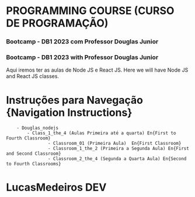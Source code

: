 # PROGRAMMING COURSE (CURSO DE PROGRAMAÇÃO)
<h3>Bootcamp - DB1 2023 com Professor Douglas Junior</h3> 
<h3>Bootcamp - DB1 2023 with Professor Douglas Junior </h3>

Aqui iremos ter as aulas de Node JS e React JS. 
Here we will have Node JS and React JS classes.

# Instruções para Navegação {Navigation Instructions}
        - Douglas_nodejs
            - Class_1_the_4 (Aulas Primeira até a quarta) En{First to Fourth Classroom}
                    - Classroom_01 (Primeira Aula)  En{First Classroom}
                    - Classroom_1_the_2 (Primeira a Segunda Aula) En{First and Second Classroom}
                    - Classroom_2_the_4 (Segunda a Quarta Aula) En{Second to Fourth Classrooms}

# LucasMedeiros DEV